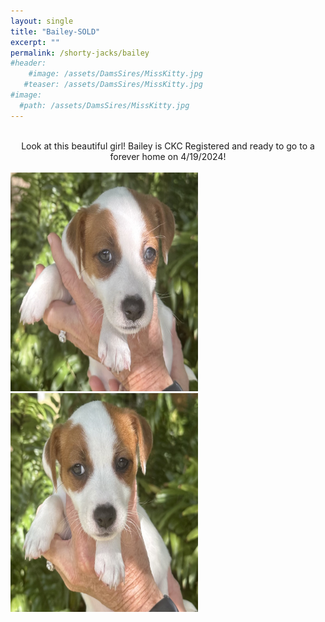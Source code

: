 ```yaml
---
layout: single
title: "Bailey-SOLD"
excerpt: ""
permalink: /shorty-jacks/bailey
#header: 
    #image: /assets/DamsSires/MissKitty.jpg
   #teaser: /assets/DamsSires/MissKitty.jpg
#image:
  #path: /assets/DamsSires/MissKitty.jpg
---
```

 <br>
 <center>Look at this beautiful girl! Bailey is CKC Registered and ready to go to a forever home on 4/19/2024!</center>
 <br>

 <img src="/assets/Litter1/Bailey 1.jpg" alt="Ace1" style="width:300px;height:350px;">
 <img src="/assets/Litter1/Bailey 2.jpg" alt="Ace1" style="width:300px;height:350px;">